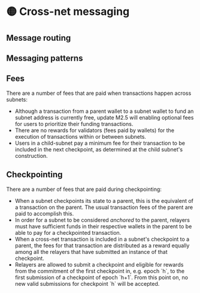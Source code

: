 # 🟡 Cross-net messaging

## Message routing

## Messaging patterns

## Fees

There are a number of fees that are paid when transactions happen across subnets: &#x20;

* Although a transaction from a parent wallet to a subnet wallet to fund an subnet address is currently free, update M2.5 will enabling optional fees for users to prioritize their funding transactions. &#x20;
* There are no rewards for validators (fees paid by wallets) for the execution of transactions within or between subnets.
* Users in a child-subnet pay a minimum fee for their transaction to be included in the next checkpoint, as determined at the child subnet's construction. &#x20;

## Checkpointing

There are a number of fees that are paid during checkpointing:&#x20;

* When a subnet checkpoints its state to a parent, this is the equivalent of a transaction on the parent.  The usual transaction fees of the parent are paid to accomplish this.&#x20;
* In order for a subnet to be considered _anchored_ to the parent, relayers must have sufficient funds in their respective wallets in the parent to be able to pay for a checkpointed transaction.&#x20;
* When a cross-net transaction is included in a subnet's checkpoint to a parent, the fees for that transaction are distributed as a reward equally among all the relayers that have submitted an instance of that checkpoint.  &#x20;
* Relayers are allowed to submit a checkpoint and eligible for rewards from the commitment of the first checkpoint in, e.g. epoch \`h\`, to the first submission of a checkpoint of epoch \`h+1\`. From this point on, no new valid submissions for checkpoint \`h\` will be accepted.
